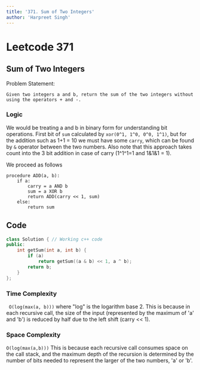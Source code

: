 ```yaml
---
title: '371. Sum of Two Integers'
author: 'Harpreet Singh'
---
```


# Leetcode 371
## Sum of Two Integers
Problem Statement:

```Given two integers a and b, return the sum of the two integers without using the operators + and -.```

### Logic
We would be treating a and b in binary form for understanding bit operations.
First bit of ```sum``` calculated by ```xor(0^1, 1^0, 0^0, 1^1)```, but for the addition such as 1+1 = 10 we must have some ```carry```, which can be found by ```&``` operator between the two numbers. Also note that this approach takes count into the 3 bit addition in case of carry (1^1^1=1 and 1&1&1 = 1).

We proceed as follows 
```
procedure ADD(a, b):
    if a:
        carry = a AND b
        sum = a XOR b
        return ADD(carry << 1, sum)
    else:
        return sum
```



## Code 
```cpp
class Solution { // Working c++ code
public:
    int getSum(int a, int b) {
        if (a)
            return getSum((a & b) << 1, a ^ b);
        return b;
    }
};
```
### Time Complexity
``` O(log(max(a, b)))``` where "log" is the logarithm base 2.
This is because in each recursive call, the size of the input (represented by the maximum of 'a' and 'b') is reduced by half due to the left shift (carry << 1).


### Space Complexity
 ```O(log(max(a,b)))```
This is because each recursive call consumes space on the call stack, and the maximum depth of the recursion is determined by the number of bits needed to represent the larger of the two numbers, 'a' or 'b'.


